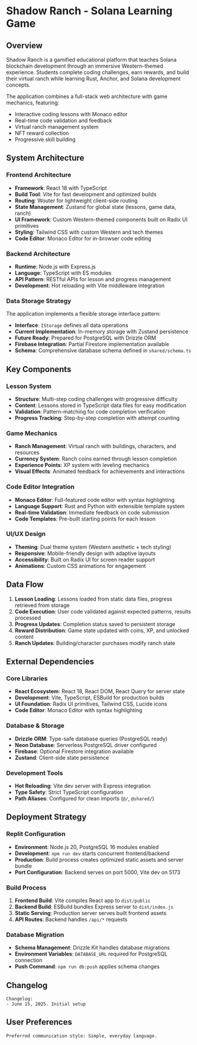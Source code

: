 # Shadow Ranch - Solana Learning Game

## Overview

Shadow Ranch is a gamified educational platform that teaches Solana blockchain development through an immersive Western-themed experience. Students complete coding challenges, earn rewards, and build their virtual ranch while learning Rust, Anchor, and Solana development concepts.

The application combines a full-stack web architecture with game mechanics, featuring:
- Interactive coding lessons with Monaco editor
- Real-time code validation and feedback
- Virtual ranch management system
- NFT reward collection
- Progressive skill building

## System Architecture

### Frontend Architecture
- **Framework**: React 18 with TypeScript
- **Build Tool**: Vite for fast development and optimized builds
- **Routing**: Wouter for lightweight client-side routing
- **State Management**: Zustand for global state (lessons, game data, ranch)
- **UI Framework**: Custom Western-themed components built on Radix UI primitives
- **Styling**: Tailwind CSS with custom Western and tech themes
- **Code Editor**: Monaco Editor for in-browser code editing

### Backend Architecture
- **Runtime**: Node.js with Express.js
- **Language**: TypeScript with ES modules
- **API Pattern**: RESTful APIs for lesson and progress management
- **Development**: Hot reloading with Vite middleware integration

### Data Storage Strategy
The application implements a flexible storage interface pattern:
- **Interface**: `IStorage` defines all data operations
- **Current Implementation**: In-memory storage with Zustand persistence
- **Future Ready**: Prepared for PostgreSQL with Drizzle ORM
- **Firebase Integration**: Partial Firestore implementation available
- **Schema**: Comprehensive database schema defined in `shared/schema.ts`

## Key Components

### Lesson System
- **Structure**: Multi-step coding challenges with progressive difficulty
- **Content**: Lessons stored in TypeScript data files for easy modification
- **Validation**: Pattern-matching for code completion verification
- **Progress Tracking**: Step-by-step completion with attempt counting

### Game Mechanics
- **Ranch Management**: Virtual ranch with buildings, characters, and resources
- **Currency System**: Ranch coins earned through lesson completion
- **Experience Points**: XP system with leveling mechanics
- **Visual Effects**: Animated feedback for achievements and interactions

### Code Editor Integration
- **Monaco Editor**: Full-featured code editor with syntax highlighting
- **Language Support**: Rust and Python with extensible template system
- **Real-time Validation**: Immediate feedback on code submission
- **Code Templates**: Pre-built starting points for each lesson

### UI/UX Design
- **Theming**: Dual theme system (Western aesthetic + tech styling)
- **Responsive**: Mobile-friendly design with adaptive layouts
- **Accessibility**: Built on Radix UI for screen reader support
- **Animations**: Custom CSS animations for engagement

## Data Flow

1. **Lesson Loading**: Lessons loaded from static data files, progress retrieved from storage
2. **Code Execution**: User code validated against expected patterns, results processed
3. **Progress Updates**: Completion status saved to persistent storage
4. **Reward Distribution**: Game state updated with coins, XP, and unlocked content
5. **Ranch Updates**: Building/character purchases modify ranch state

## External Dependencies

### Core Libraries
- **React Ecosystem**: React 18, React DOM, React Query for server state
- **Development**: Vite, TypeScript, ESBuild for production builds
- **UI Foundation**: Radix UI primitives, Tailwind CSS, Lucide icons
- **Code Editor**: Monaco Editor with syntax highlighting

### Database & Storage
- **Drizzle ORM**: Type-safe database queries (PostgreSQL ready)
- **Neon Database**: Serverless PostgreSQL driver configured
- **Firebase**: Optional Firestore integration available
- **Zustand**: Client-side state persistence

### Development Tools
- **Hot Reloading**: Vite dev server with Express integration
- **Type Safety**: Strict TypeScript configuration
- **Path Aliases**: Configured for clean imports (`@/`, `@shared/`)

## Deployment Strategy

### Replit Configuration
- **Environment**: Node.js 20, PostgreSQL 16 modules enabled
- **Development**: `npm run dev` starts concurrent frontend/backend
- **Production**: Build process creates optimized static assets and server bundle
- **Port Configuration**: Backend serves on port 5000, Vite dev on 5173

### Build Process
1. **Frontend Build**: Vite compiles React app to `dist/public`
2. **Backend Build**: ESBuild bundles Express server to `dist/index.js`
3. **Static Serving**: Production server serves built frontend assets
4. **API Routes**: Backend handles `/api/*` requests

### Database Migration
- **Schema Management**: Drizzle Kit handles database migrations
- **Environment Variables**: `DATABASE_URL` required for PostgreSQL connection
- **Push Command**: `npm run db:push` applies schema changes

## Changelog

```
Changelog:
- June 15, 2025. Initial setup
```

## User Preferences

```
Preferred communication style: Simple, everyday language.
```